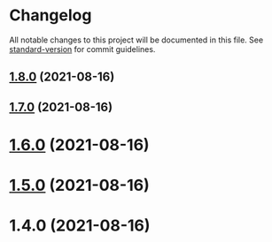 # Changelog

All notable changes to this project will be documented in this file. See [standard-version](https://github.com/conventional-changelog/standard-version) for commit guidelines.

## [1.8.0](https://github.com/VirgoHxy/errorServe/compare/v1.7.0...v1.8.0) (2021-08-16)

## [1.7.0](https://github.com/VirgoHxy/errorServe/compare/v1.6.0...v1.7.0) (2021-08-16)

# [1.6.0](https://github.com/VirgoHxy/errorServe/compare/v1.5.0...v1.6.0) (2021-08-16)



# [1.5.0](https://github.com/VirgoHxy/errorServe/compare/v1.4.0...v1.5.0) (2021-08-16)



# 1.4.0 (2021-08-16)
